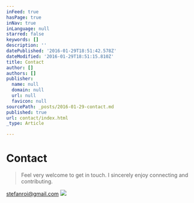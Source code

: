 ```yaml
---
inFeed: true
hasPage: true
inNav: true
inLanguage: null
starred: false
keywords: []
description: ''
datePublished: '2016-01-29T18:51:42.578Z'
dateModified: '2016-01-29T18:51:15.810Z'
title: Contact
author: []
authors: []
publisher:
  name: null
  domain: null
  url: null
  favicon: null
sourcePath: _posts/2016-01-29-contact.md
published: true
url: contact/index.html
_type: Article

---
```

# Contact

> Feel very welcome to get in touch. I sincerely enjoy connecting and contributing.

[stefanroi@gmail.com][0]
![](https://the-grid-user-content.s3-us-west-2.amazonaws.com/ba932799-72e6-48e3-a1c9-5a99767b3f9b.png)

[0]: linkedin.com/in/stefanroi